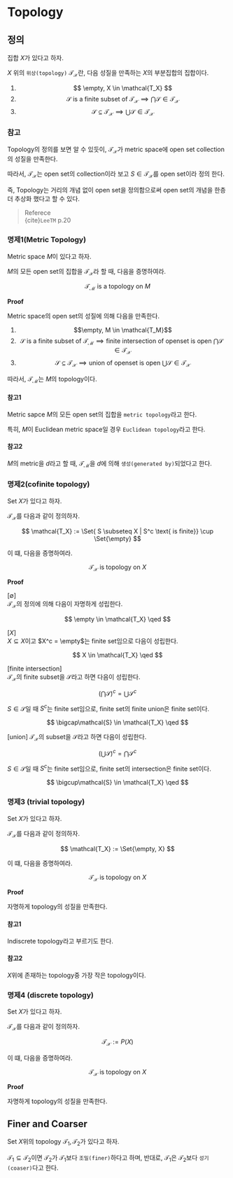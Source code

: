 # Topology
## 정의
집합 $X$가 있다고 하자.

$X$ 위의 `위상(topology)` $\mathcal{T_X}$란, 다음 성질을 만족하는 $X$의 부분집합의 집합이다.
1. $$ \empty, X \in \mathcal{T_X} $$
2. $$ \mathcal{S} \text{ is a finite subset of }\mathcal{T_X} \implies \bigcap \mathcal{S} \in \mathcal{T_X} $$
3. $$ \mathcal{S} \subseteq \mathcal{T_X} \implies \bigcup \mathcal{S} \in \mathcal{T_X} $$

### 참고
Topology의 정의를 보면 알 수 있듯이, $\mathcal{T_X}$가 metric space에 open set collection의 성질을 만족한다.

따라서, $\mathcal{T_X}$는 open set의 collection이라 보고 $S \in \mathcal{T_X}$를 open set이라 정의 한다.

즉, Topology는 거리의 개념 없이 open set을 정의함으로써 open set의 개념을 한층 더 추상화 했다고 할 수 있다.

> Referece  
> {cite}`LeeTM` p.20

### 명제1(Metric Topology)
Metric space $M$이 있다고 하자.

$M$의 모든 open set의 집합을 $\mathcal{T_X}$라 할 때, 다음을 증명하여라.

$$ \mathcal{T_M} \text{ is a topology on } M $$

**Proof**

Metric space의 open set의 성질에 의해 다음을 만족한다.
1. $$\empty, M \in \mathcal{T_M}$$
2. $$ \mathcal{S} \text{ is a finite subset of }\mathcal{T_M} \implies \text{finite intersection of openset is open } \bigcap \mathcal{S} \in \mathcal{T_X} $$
3. $$ \mathcal{S} \subseteq \mathcal{T_X} \implies \text{union of  openset is open } \bigcup \mathcal{S} \in \mathcal{T_X} $$


따라서, $\mathcal{T_M}$는 $M$의 topology이다.

#### 참고1
Metric sapce $M$의 모든 open set의 집합을 `metric topology`라고 한다.

특히, $M$이 Euclidean metric space일 경우 `Euclidean topology`라고 한다.

#### 참고2
$M$의 metric을 $d$라고 할 때, $\mathcal{T_M}$을 $d$에 의해 `생성(generated by)`되었다고 한다.

### 명제2(cofinite topology)
Set $X$가 있다고 하자.

$\mathcal{T_X}$를 다음과 같이 정의하자.

$$ \mathcal{T_X} := \Set{ S \subseteq X | S^c \text{ is finite}} \cup \Set{\empty} $$

이 떄, 다음을 증명하여라.

$$ \mathcal{T_X} \text{ is topology on } X $$

**Proof**

[$\emptyset$]  
$\mathcal{T_X}$의 정의에 의해 다음이 자명하게 성립한다.

$$ \empty \in \mathcal{T_X} \qed $$

[$X$]  
$X \subseteq X$이고 $X^c = \empty$는 finite set임으로 다음이 성립한다.

$$ X \in \mathcal{T_X} \qed $$

[finite intersection]  
$\mathcal{T_X}$의 finite subset을 $\mathcal{S}$라고 하면 다음이 성립한다.

$$ \left(\bigcap\mathcal{S}\right)^c = \bigcup\mathcal{S}^c $$

$S \in \mathcal{S}$일 때 $S^c$는 finite set임으로, finite set의 finite union은 finite set이다. 

$$ \bigcap\mathcal{S} \in \mathcal{T_X} \qed $$

[union]
$\mathcal{T_X}$의 subset을 $\mathcal{S}$라고 하면 다음이 성립한다.

$$ \left(\bigcup\mathcal{S}\right)^c = \bigcap\mathcal{S}^c $$

$S \in \mathcal{S}$일 때 $S^c$는 finite set임으로, finite set의 intersection은 finite set이다. 

$$ \bigcup\mathcal{S} \in \mathcal{T_X} \qed $$

### 명제3 (trivial topology)
Set $X$가 있다고 하자.

$\mathcal{T_X}$를 다음과 같이 정의하자.

$$ \mathcal{T_X} :=  \Set{\empty, X} $$

이 떄, 다음을 증명하여라.

$$ \mathcal{T_X} \text{ is topology on } X $$

**Proof**

자명하게 topology의 성질을 만족한다.

#### 참고1
Indiscrete topology라고 부르기도 한다.

#### 참고2
$X$위에 존재하는 topology중 가장 작은 topology이다.

### 명제4 (discrete topology)
Set $X$가 있다고 하자.

$\mathcal{T_X}$를 다음과 같이 정의하자.

$$ \mathcal{T_X} :=  P(X) $$

이 떄, 다음을 증명하여라.

$$ \mathcal{T_X} \text{ is topology on } X $$

**Proof**

자명하게 topology의 성질을 만족한다.


## Finer and Coarser
Set $X$위의 topology $\mathcal{T_1},\mathcal{T_2}$가 있다고 하자.

$\mathcal{T_1} \subseteq \mathcal{T_2}$이면 $\mathcal{T_2}$가 $\mathcal{T_1}$보다 `조밀(finer)`하다고 하며, 반대로, $\mathcal{T_1}$은 $\mathcal{T_2}$보다 `성기(coaser)`다고 한다.